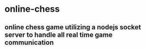 # online-chess

## online chess game utilizing a nodejs socket server to handle all real time game communication